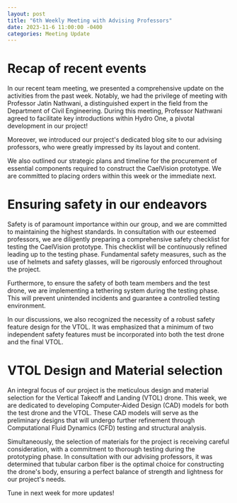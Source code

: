 ```yaml
---
layout: post
title: "6th Weekly Meeting with Advising Professors"
date: 2023-11-6 11:00:00 -0400
categories: Meeting Update
---
```


# Recap of recent events
In our recent team meeting, we presented a comprehensive update on the activities from the past week. Notably, we had the privilege of meeting with Professor Jatin Nathwani, a distinguished expert in the field from the Department of Civil Engineering. During this meeting, Professor Nathwani agreed to facilitate key introductions within Hydro One, a pivotal development in our project!

Moreover, we introduced our project's dedicated blog site to our advising professors, who were greatly impressed by its layout and content.

We also outlined our strategic plans and timeline for the procurement of essential components required to construct the CaelVision prototype. We are committed to placing orders within this week or the immediate next.

# Ensuring safety in our endeavors
Safety is of paramount importance within our group, and we are committed to maintaining the highest standards. In consultation with our esteemed professors, we are diligently preparing a comprehensive safety checklist for testing the CaelVision prototype. This checklist will be continuously refined leading up to the testing phase. Fundamental safety measures, such as the use of helmets and safety glasses, will be rigorously enforced throughout the project.

Furthermore, to ensure the safety of both team members and the test drone, we are implementing a tethering system during the testing phase. This will prevent unintended incidents and guarantee a controlled testing environment.

In our discussions, we also recognized the necessity of a robust safety feature design for the VTOL. It was emphasized that a minimum of two independent safety features must be incorporated into both the test drone and the final VTOL.

# VTOL Design and Material selection
An integral focus of our project is the meticulous design and material selection for the Vertical Takeoff and Landing (VTOL) drone. This week, we are dedicated to developing Computer-Aided Design (CAD) models for both the test drone and the VTOL. These CAD models will serve as the preliminary designs that will undergo further refinement through Computational Fluid Dynamics (CFD) testing and structural analysis.

Simultaneously, the selection of materials for the project is receiving careful consideration, with a commitment to thorough testing during the prototyping phase. In consultation with our advising professors, it was determined that tubular carbon fiber is the optimal choice for constructing the drone's body, ensuring a perfect balance of strength and lightness for our project's needs.

Tune in next week for more updates!

